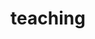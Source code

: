 ---
layout: page
title: teaching
nav: true
nav_order: 5
dropdown: true
children: 
    - title: semester courses
      permalink: /semester-courses/
    - title: divider
    - title: other courses
      permalink: /other-courses/
    - title: invited talks/lectures
      permalink: # /talks-lectures/
    # - title: divider
    # - title: other lectures
    #   permalink: /teaching1/
---